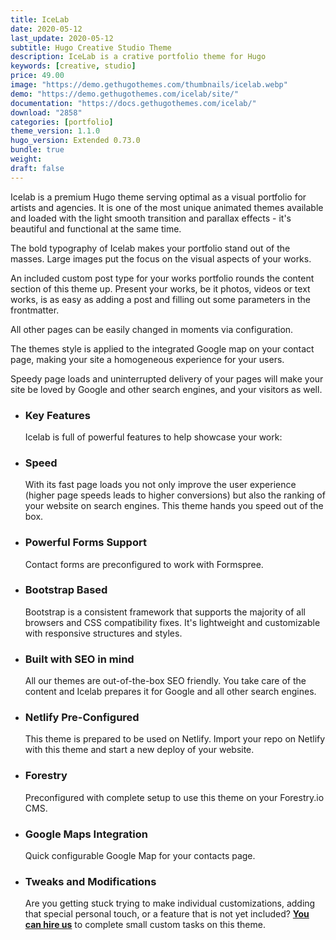 ```yaml
---
title: IceLab
date: 2020-05-12
last_update: 2020-05-12
subtitle: Hugo Creative Studio Theme
description: IceLab is a crative portfolio theme for Hugo
keywords: [creative, studio]
price: 49.00
image: "https://demo.gethugothemes.com/thumbnails/icelab.webp"
demo: "https://demo.gethugothemes.com/icelab/site/"
documentation: "https://docs.gethugothemes.com/icelab/"
download: "2858"
categories: [portfolio]
theme_version: 1.1.0
hugo_version: Extended 0.73.0
bundle: true
weight:
draft: false
---
```


Icelab is a premium Hugo theme serving optimal as a visual portfolio for artists and agencies. It is one of the most unique animated themes available and loaded with the light smooth transition and parallax effects - it's beautiful and functional at the same time.

The bold typography of Icelab makes your portfolio stand out of the masses. Large images put the focus on the visual aspects of your works.

An included custom post type for your works portfolio rounds the content section of this theme up. Present your works, be it photos, videos or text works, is as easy as adding a post and filling out some parameters in the frontmatter.

All other pages can be easily changed in moments via configuration.

The themes style is applied to the integrated Google map on your contact page, making your site a homogeneous experience for your users.

Speedy page loads and uninterrupted delivery of your pages will make your site be loved by Google and other search engines, and your visitors as well.

- ### Key Features

  Icelab is full of powerful features to help showcase your work:

- ### Speed

  With its fast page loads you not only improve the user experience (higher page speeds leads to higher conversions) but also the ranking of your website on search engines. This theme hands you speed out of the box.

- ### Powerful Forms Support

  Contact forms are preconfigured to work with Formspree.

- ### Bootstrap Based

  Bootstrap is a consistent framework that supports the majority of all browsers and CSS compatibility fixes. It's lightweight and customizable with responsive structures and styles.

- ### Built with SEO in mind

  All our themes are out-of-the-box SEO friendly. You take care of the content and Icelab prepares it for Google and all other search engines.

- ### Netlify Pre-Configured

  This theme is prepared to be used on Netlify. Import your repo on Netlify with this theme and start a new deploy of your website.

- ### Forestry

  Preconfigured with complete setup to use this theme on your Forestry.io CMS.

- ### Google Maps Integration

  Quick configurable Google Map for your contacts page.

- ### Tweaks and Modifications

  Are you getting stuck trying to make individual customizations, adding that special personal touch, or a feature that is not yet included? **[You can hire us](/contact)** to complete small custom tasks on this theme.
